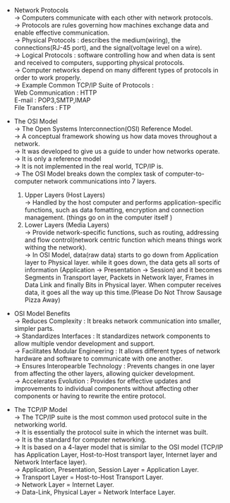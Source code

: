 * Network Protocols </br>
-> Computers communicate with each other with network protocols.</br>
-> Protocols are rules governing how machines exchange data and enable effective communication.</br>
-> Physical Protocols : describes the medium(wiring), the connections(RJ-45 port), and the signal(voltage level on a wire).</br>
-> Logical Protocols : software controlling how and when data is sent and received to computers, supporting physical                                 protocols.</br>
-> Computer networks depend on many different types of protocols in order to work properly.</br>
-> Example Common TCP/IP Suite of Protocols : </br>
    Web Communication : HTTP</br>
    E-mail : POP3,SMTP,IMAP</br>
    File Transfers : FTP </br>

* The OSI Model</br>
-> The Open Systems Interconnection(OSI) Reference Model.</br>
-> A conceptual framework showing us how data moves throughout a network.</br>
-> It was developed to give us a guide to under how networks operate.</br>
-> It is only a reference model</br>
-> It is not implemented in the real world, TCP/IP is.</br>
-> The OSI Model breaks down the complex task of computer-to-computer network communications into 7 layers.</br>
  1) Upper Layers (Host Layers)</br>
    -> Handled by the host computer and performs application-specific functions, such as data fomatting, encryption and          connection management. (things go on in the computer itself )</br>
  2) Lower Layers (Media Layers)</br>
    -> Provide network-specific functions, such as routing, addressing and flow control(network centric function which means     things work withing the network).</br>
    -> In OSI Model, data(raw data) starts to go down from Application layer to Physical layer. while it goes down, the data     gets all sorts of information (Application -> Presentation -> Session) and it becomes Segments in Transport layer,        Packets in Network layer, Frames in Data Link and finally Bits in Physical layer. When computer receives data, it goes    all the way up this time.(Please Do Not Throw Sausage Pizza Away)</br>

* OSI Model Benefits</br>
-> Reduces Complexity : It breaks network communication into smaller, simpler parts.</br>
-> Standardizes Interfaces : It standardizes network components to allow multiple vendor development and support.</br>
-> Facilitates Modular Engineering : It allows different types of network hardware and software to communicate with one                                            another.</br>
-> Ensures Interopearble Technology : Prevents changes in one layer from affecting the other layers, allowing quicker                                               development.</br>
-> Accelerates Evolution : Provides for effective updates and improvements to individual components without affecting other                              components or having to rewrite the entire protocol.</br>

* The TCP/IP Model</br>
-> The TCP/IP suite is the most common used protocol suite in the networking world.</br>
-> It is essentially the protocol suite in which the internet was built.</br>
-> It is the standard for computer networking.</br>
-> It is based on a 4-layer model that is similar to the OSI model (TCP/IP has Application Layer, Host-to-Host transport         layer, Internet layer and Network Interface layer).</br>
-> Application, Presentation, Session Layer = Application Layer. </br>
-> Transport Layer = Host-to-Host Transport Layer.</br>
-> Network Layer = Internet Layer.</br>
-> Data-Link, Physical Layer = Network Interface Layer.</br>